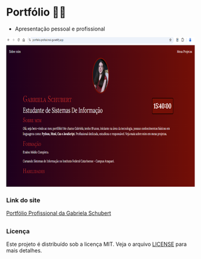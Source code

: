 # Portfólio 💁🏻

* Apresentação pessoal e profissional

<div align="center">
  <img height="400" width="650" src="./imagem/imagem_site.png" alt="Imagem do site publicado no netlify">
</div>

### Link do site

<a href="https://portfolio-profissional-gs.netlify.app/" target="_blank">Portfólio Profissional da Gabriela Schubert</a>

##

### Licença
Este projeto é distribuído sob a licença MIT. Veja o arquivo [LICENSE](LICENSE) para mais detalhes.
